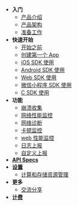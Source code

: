 - **入门**
  - [产品介绍](getstarted/intro.md)
  - [产品架构](getstarted/arch.md)
  - [准备工作](getstarted/ready.md)
- **快速开始**
  - [开始之前](quickstart/prerequisite.md)
  - [创建第一个 App](quickstart/init.md)
  - [iOS SDK 使用](quickstart/objc-sdk.md)
  - [Android SDK 使用](quickstart/android-sdk.md)
  - [Web SDK 使用](quickstart/web-sdk.md)
  - [微信小程序 SDK 使用](quickstart/wechat-miniprogram-sdk.md)
  - [C SDK 使用](quickstart/c-sdk.md)
- **功能**
  - [崩溃收集](features/crash.md)
  - [网络性能监控](features/httpmonitor.md)
  - [网络诊断](features/netdiag.md)
  - [卡顿监控](features/lag.md)
  - [web 性能监控](features/webperformance.md)
  - [日志上报](features/logger.md)
  - [自定义上报](features/udf.md)
- [**API Specs**](api/spec.md)
- [**设置**](settings/settings.md)
  - [计算和存储资源管理](settings/resources.md)
- **更多**
  - [交流分享](links/sharing.md)
- [**计费**](price/price.md)
